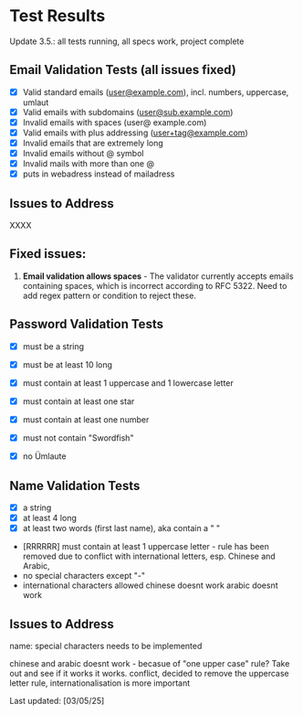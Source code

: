 # Test Results

Update 3.5.: all tests running, all specs work, project complete 


## Email Validation Tests (all issues fixed)
- [x] Valid standard emails (user@example.com), incl. numbers, uppercase, umlaut
- [x] Valid emails with subdomains (user@sub.example.com)
- [x] Invalid emails with spaces (user@ example.com)
- [x] Valid emails with plus addressing (user+tag@example.com)
- [x] Invalid emails that are extremely long 
- [x] Invalid emails without @ symbol 
- [X] Invalid mails with more than one @
- [x] puts in webadress instead of mailadress

## Issues to Address
XXXX

## Fixed issues:
1. **Email validation allows spaces** - The validator currently accepts emails containing spaces, which is incorrect according to RFC 5322. Need to add regex pattern or condition to reject these.

## Password Validation Tests
- [X] must be a string
- [x] must be at least 10 long
- [X] must contain at least 1 uppercase and 1 lowercase letter
- [x] must contain at least one star
- [X] must contain at least one number
- [X] must not contain "Swordfish"
- [X] no Ümlaute


## Name Validation Tests
- [X] a string
- [x] at least 4 long
- [X] at least two words (first last name), aka contain a " "
- [RRRRRR] must contain at least 1 uppercase letter - rule has been removed due to conflict with international letters, esp. Chinese and Arabic, 
- no special characters except "-"
- international characters allowed
chinese doesnt work
arabic doesnt work


## Issues to Address
name: special characters needs to be implemented

chinese and arabic doesnt work - becasue of "one upper case" rule? Take out and see if it works
it works. conflict, decided to remove the uppercase letter rule, internationalisation is more important 



Last updated: [03/05/25]